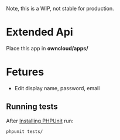 Note, this is a WIP, not stable for production. 

# Extended Api
Place this app in **owncloud/apps/**

# Fetures
- Edit display name, password, email


## Running tests
After [Installing PHPUnit](http://phpunit.de/getting-started.html) run:

    phpunit tests/
